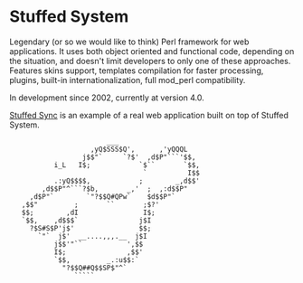 Stuffed System
==============

Legendary (or so we would like to think) Perl framework for web applications. It uses both object
oriented and functional code, depending on the situation, and doesn't limit developers to only 
one of these approaches. Features skins support, templates compilation for faster processing, 
plugins, built-in internationalization, full mod_perl compatibility.

In development since 2002, currently at version 4.0.

[Stuffed Sync](https://github.com/eych/Stuffed-Sync) is an example of a real web application built
on top of Stuffed System. 

	                        ___
	                    ,yQ$SSS$Q',      ,'yQQQL
	                  j$$"`     `?$'  ,d$P"```'$$,
	           i_L   I$;            `$``       `$$,
	                                 `          I$$
	           .:yQ$$$$,            ;        _,d$$'
	        ,d$$P"^```?$b,       _,'  ;  ,:d$$P"
	     ,d$P"`        `"?$$Q#QPw`    $d$$P"`
	   ,$$"         ;       ``       ;$?'
	   $$;        ,dI                I$;
	   `$$,    ,d$$$`               j$I
	     ?$S#S$P'j$'                $$;
	       `"`  j$'  __....,,,.__  j$I
	           j$$'"``           ',$$
	           I$;               ,$$'
	           `$$,         _.:u$$:`
	             "?$$Q##Q$$SP$"^`
	                `````

